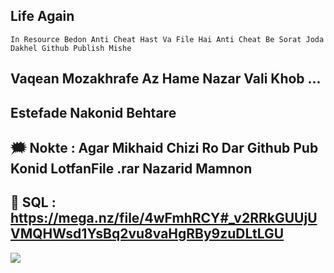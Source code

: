 ## Life Again

```
In Resource Bedon Anti Cheat Hast Va File Hai Anti Cheat Be Sorat Joda Dakhel Github Publish Mishe
```

## Vaqean Mozakhrafe Az Hame Nazar Vali Khob ...

## Estefade Nakonid Behtare

## 🗯️ Nokte : Agar Mikhaid Chizi Ro Dar Github Pub Konid LotfanFile .rar Nazarid Mamnon

## 💠 SQL : https://mega.nz/file/4wFmhRCY#_v2RRkGUUjUVMQHWsd1YsBq2vu8vaHgRBy9zuDLtLGU

[![](https://visitcount.itsvg.in/api?id=xDShahab&label=Views&color=1&icon=0&pretty=false)](https://visitcount.itsvg.in)